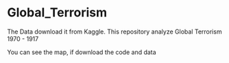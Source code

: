 # Global_Terrorism
The Data download it from Kaggle.
This repository analyze Global Terrorism 1970 - 1917

You can see the map, if download the code and data
